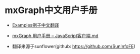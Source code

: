 # mxGraph中文用户手册

* [Examples例子中文翻译](https://github.com/liuqing2018/mxgraph/blob/master/docs/Examples%E4%BE%8B%E5%AD%90%E4%B8%AD%E6%96%87%E7%BF%BB%E8%AF%91.md)
* [mxGraph 用户手册 – JavaScript客户端.md](https://github.com/liuqing2018/mxgraph/blob/master/docs/mxGraph%20%E7%94%A8%E6%88%B7%E6%89%8B%E5%86%8C%20%E2%80%93%20JavaScript%E5%AE%A2%E6%88%B7%E7%AB%AF.md)

* 翻译来源于sunflower(github: https://github.com/SunInfoFE)